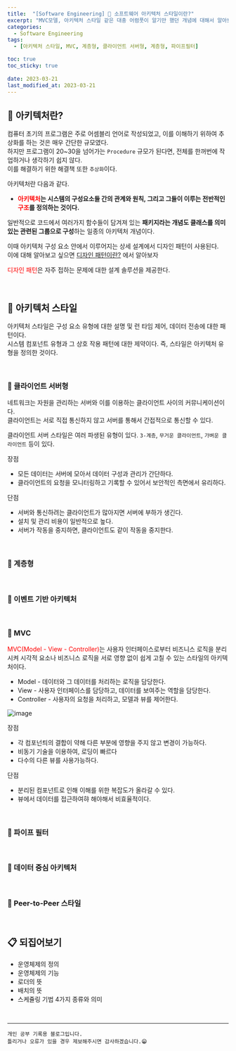 ```yaml
---
title:  "[Software Engineering] 📒 소프트웨어 아키텍처 스타일이란?"
excerpt: "MVC모델, 아키텍처 스타일 같은 대충 어렴풋이 알기만 했던 개념에 대해서 알아보자"
categories:
  - Software Engineering
tags:
  - [아키텍처 스타일, MVC, 계층형, 클라이언트 서버형, 계층형, 파이프필터]

toc: true
toc_sticky: true
 
date: 2023-03-21
last_modified_at: 2023-03-21
---
```



## 📘 아키텍처란?

컴퓨터 초기의 프로그램은 주로 어셈블리 언어로 작성되었고, 이를 이해하기 위하여 추상화를 하는 것은 매우 간단한 규모였다.  
하지만 프로그램이 20~30을 넘어가는 `Procedure` 규모가 된다면, 전체를 한꺼번에 작업하거나 생각하기 쉽지 않다.  
이를 해결하기 위한 해결책 또한 `추상화`이다.  

아키텍처란 다음과 같다.  

 - **<span style="color:red">아키텍처</span>는 시스템의 구성요소들 간의 관계와 원칙, 그리고 그들이 이루는 전반적인 <span style="color:red">구조</span>를 정의하는 것이다.**

일반적으로 코드에서 여러가지 함수들이 담겨져 있는 **패키지라는 개념도 클래스를 의미있는 관련된 그룹으로 구성**하는 일종의 아키텍처 개념이다.  

이때 아키텍처 구성 요소 안에서 이루어지는 상세 설계에서 디자인 패턴이 사용된다.  
이에 대해 알아보고 싶으면 [디자인 패턴이란?](https://yyechan0602.github.io/software%20engineering/Design-Pattern/) 에서 알아보자

<span style="color:red">디자인 패턴</span>은 자주 접하는 문제에 대한 설계 솔루션을 제공한다.

<br>

## 📖 아키텍처 스타일

아키텍처 스타일은 구성 요소 유형에 대한 설명 및 런 타임 제어, 데이터 전송에 대한 패턴이다.  
시스템 컴포넌트 유형과 그 상호 작용 패턴에 대한 제약이다. 
즉, 스타일은 아키텍처 유형을 정의한 것이다. 

<br>

### 📌 클라이언트 서버형

네트워크는 자원을 관리하는 서버와 이를 이용하는 클라이언트 사이의 커뮤니케이션이다.  
클라이언트는 서로 직접 통신하지 않고 서버를 통해서 간접적으로 통신할 수 있다.  

클라이언트 서버 스타일은 여러 파생된 유형이 있다. 
`3-계층`, `무거운 클라이언트`, `가벼운 클라이언트` 등이 있다.

장점
 - 모든 데이터는 서버에 모아서 데이터 구성과 관리가 간단하다.
 - 클라이언트의 요청을 모니터링하고 기록할 수 있어서 보안적인 측면에서 유리하다.

단점
 - 서버와 통신하려는 클라이언트가 많아지면 서버에 부하가 생긴다.
 - 설치 및 관리 비용이 일반적으로 높다.
 - 서버가 작동을 중지하면, 클라이언트도 같이 작동을 중지한다.  

<br>

### 📌 계층형



<br>

### 📌 이벤트 기반 아키텍처


<br>

### 📌 MVC

<span style="color:red">MVC(Model - View - Controller)</span>는 사용자 인터페이스로부터 비즈니스 로직을 분리시켜 시각적 요소나 비즈니스 로직을 서로 영향 없이 쉽게 고칠 수 있는 스타일의 아키텍처이다.  

 - Model - 데이터와 그 데이터를 처리하는 로직을 담당한다.
 - View - 사용자 인터페이스를 담당하고, 데이터를 보여주는 역할을 담당한다.
 - Controller - 사용자의 요청을 처리하고, 모델과 뷰를 제어한다.  

![image](https://user-images.githubusercontent.com/37824506/226608675-7a0ae4ca-4e45-4b39-9565-43e1c93e8682.png)  

장점

 - 각 컴포넌틔의 결합이 약해 다른 부분에 영향을 주지 않고 변경이 가능하다.  
 - 비동기 기술을 이용하여, 로딩이 빠르다
 - 다수의 다른 뷰를 사용가능하다.  

단점
 - 분리된 컴포넌트로 인해 이해를 위한 복잡도가 올라갈 수 있다.
 - 뷰에서 데이터를 접근하여햐 해야해서 비효율적이다.  

<br>

### 📌 파이프 필터



<br>

### 📌 데이터 중심 아키텍처

<br>

### 📌 Peer-to-Peer 스타일

<br>

## 📋 되집어보기

 - 운영체제의 정의
 - 운영체제의 기능
 - 로더의 뜻
 - 배치의 뜻
 - 스케쥴링 기법 4가지 종류와 의미
 
<br>

***
    개인 공부 기록용 블로그입니다.
    틀리거나 오류가 있을 경우 제보해주시면 감사하겠습니다.😁
